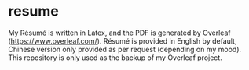 # resume
My Résumé is written in Latex, and the PDF is generated by Overleaf (https://www.overleaf.com/). Résumé is provided in English by default, Chinese version only provided as per request (depending on my mood). This repository is only used as the backup of my Overleaf project.

